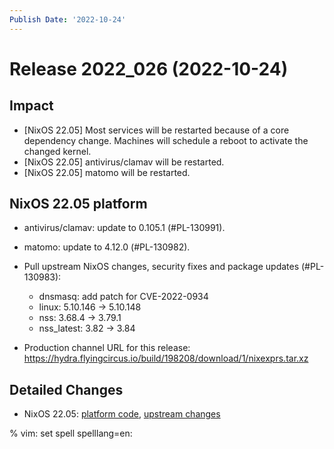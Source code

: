 ```yaml
---
Publish Date: '2022-10-24'
---
```


# Release 2022_026 (2022-10-24)

## Impact

- \[NixOS 22.05\] Most services will be restarted because of a core dependency
   change. Machines will schedule a reboot to activate the changed kernel.
- \[NixOS 22.05\] antivirus/clamav will be restarted.
- \[NixOS 22.05\] matomo will be restarted.

## NixOS 22.05 platform

- antivirus/clamav: update to 0.105.1 (#PL-130991).
- matomo: update to 4.12.0 (#PL-130982).
- Pull upstream NixOS changes, security fixes and package updates (#PL-130983):

  - dnsmasq: add patch for CVE-2022-0934
  - linux: 5.10.146 -> 5.10.148
  - nss: 3.68.4 -> 3.79.1
  - nss_latest: 3.82 -> 3.84
- Production channel URL for this release: https://hydra.flyingcircus.io/build/198208/download/1/nixexprs.tar.xz

## Detailed Changes
- NixOS 22.05: [platform code](https://github.com/flyingcircusio/fc-nixos/compare/fc/r2022_025/22.05...7947bf323f5c29fa5b8a88799fb075dc88ead7ec),
  [upstream changes](https://github.com/flyingcircusio/nixpkgs/compare/15c1a6ad051456efd0d8b8e53b8b168155f63326...28678fc261b58453e2c64b70c838b70d8c11fc38)


% vim: set spell spelllang=en:
